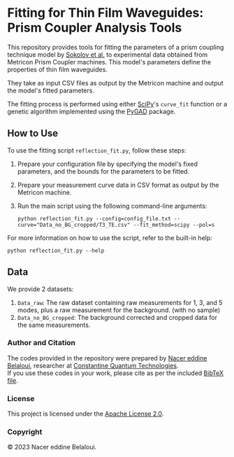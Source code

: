 # Fitting for Thin Film Waveguides: Prism Coupler Analysis Tools

This repository provides tools for fitting the parameters of a prism coupling technique model by [Sokolov et al.](https://iopscience.iop.org/article/10.1070/QE2015v045n09ABEH015852) to experimental data obtained from Metricon Prism Coupler machines. This model's parameters define the properties of thin film waveguides. 

They take as input CSV files as output by the Metricon machine and output the model's fitted parameters.

The fitting process is performed using either [SciPy](https://github.com/scipy/scipy)'s `curve_fit` function or a genetic algorithm implemented using the [PyGAD](https://github.com/ahmedfgad/GeneticAlgorithmPython) package.

## How to Use

To use the fitting script `reflection_fit.py`, follow these steps:


1. Prepare your configuration file by specifying the model's fixed parameters, and the bounds for the parameters to be fitted.

1. Prepare your measurement curve data in CSV format as output by the Metricon machine.

1. Run the main script using the following command-line arguments:

    ```
    python reflection_fit.py --config=config_file.txt --curve="Data_no_BG_cropped/T3_TE.csv" --fit_method=scipy --pol=s
    ```

For more information on how to use the script, refer to the built-in help:

``` python reflection_fit.py --help ``` 

## Data
We provide 2 datasets:
1. `Data_raw`: The raw dataset containing raw measurements for 1, 3, and 5 modes, plus a raw measurement for the background. (with no sample)
1. `Data_no_BG_cropped`: The background corrected and cropped data for the same measurements.

### Author and Citation
The codes provided in the repository were prepared by [Nacer eddine Belaloui](https://github.com/Belaloui), researcher at [Constantine Quantum Technologies](https://cqtech.org).<br>
If you use these codes in your work, please cite as per the included [BibTeX file](citation.bib).

### License

This project is licensed under the [Apache License 2.0](LICENSE).

### Copyright

&copy; 2023 Nacer eddine Belaloui.
